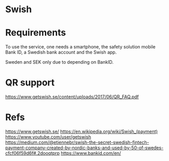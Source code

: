 # Swish

# Requirements

To use the service, one needs a smartphone, the safety solution mobile Bank ID, a Swedish bank account and the Swish app.

Sweden and SEK only due to depending on BankID.

# QR support

https://www.getswish.se/content/uploads/2017/06/QR_FAQ.pdf

# Refs

https://www.getswish.se/
https://en.wikipedia.org/wiki/Swish_(payment)
https://www.youtube.com/user/getswish
https://medium.com/@etiennebr/swish-the-secret-swedish-fintech-payment-company-created-by-nordic-banks-and-used-by-50-of-swedes-cfcf06f59d6f#.2dooqtprp
 https://www.bankid.com/en/

